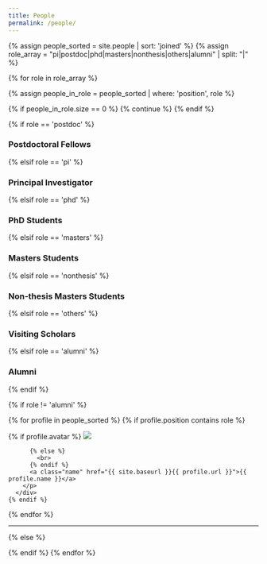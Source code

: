 ```yaml
---
title: People
permalink: /people/
---
```


{% assign people_sorted = site.people | sort: 'joined' %}
{% assign role_array = "pi|postdoc|phd|masters|nonthesis|others|alumni" | split: "|" %}

{% for role in role_array %}

{% assign people_in_role = people_sorted | where: 'position', role %}

<!-- Skip section if there's nobody -->
{% if people_in_role.size == 0 %}
  {% continue %}
{% endif %}

<div class="pos_header">
{% if role == 'postdoc' %}
<h3>Postdoctoral Fellows</h3>
 {% elsif role == 'pi' %}
<h3>Principal Investigator</h3>
 {% elsif role == 'phd' %}
<h3>PhD Students</h3>
 {% elsif role == 'masters' %}
<h3>Masters Students</h3>
 {% elsif role == 'nonthesis' %}
<h3>Non-thesis Masters Students</h3>
 {% elsif role == 'others' %}
<h3>Visiting Scholars</h3>
 {% elsif role == 'alumni' %}
<h3>Alumni</h3>
{% endif %}
</div>

{% if role != 'alumni' %}
<div class="content list people">
  {% for profile in people_sorted %}
    {% if profile.position contains role %}
      <div class="list-item-people">
        <p class="list-post-title">
          {% if profile.avatar %}
            <a href="{{ site.baseurl }}{{ profile.url }}"><img class="profile-thumbnail" src="{{site.baseurl}}/images/people/{{profile.avatar}}"></a>

          {% else %}
            <br>
          {% endif %}
          <a class="name" href="{{ site.baseurl }}{{ profile.url }}">{{ profile.name }}</a>
        </p>
      </div>    
    {% endif %}
  {% endfor %}
</div>
<hr>

{% else %}

{% endif %}
{% endfor %}
